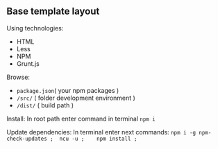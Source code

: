 **Base template layout**
-

Using technologies:
 - HTML
 - Less
 - NPM
 - Grunt.js
 
Browse:
 - `package.json`( your npm packages )
 - `/src/` ( folder development environment )
 - `/dist/` ( build path ) 
 
Install:
 In root path enter command in terminal `npm i`

Update dependencies:
 In terminal enter next commands:
 `npm i -g npm-check-updates ;	ncu -u ;	npm install ;`